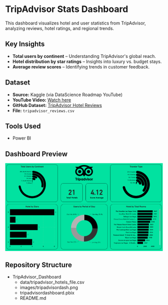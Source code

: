# TripAdvisor Stats Dashboard  

This dashboard visualizes hotel and user statistics from TripAdvisor, analyzing reviews, hotel ratings, and regional trends.  

## Key Insights  
- **Total users by continent** – Understanding TripAdvisor's global reach.  
- **Hotel distribution by star ratings** – Insights into luxury vs. budget stays.  
- **Average review scores** – Identifying trends in customer feedback.  

## Dataset  
- **Source:** Kaggle (via DataScience Roadmap YouTube)  
- **YouTube Video:** [Watch here](https://www.youtube.com/watch?v=qiLViMzzANE&list=PL7RSbI9s6KhhQqxFpkPVCHykgrWPK41gS)  
- **GitHub Dataset:** [TripAdvisor Hotel Reviews](https://github.com/DataScienceRoadMapDSRM/Tableau-Dashboards-info/blob/main/tripadvisor_hotels_file.csv)  
- **File:** `tripadvisor_reviews.csv`  

## Tools Used  
- Power BI  

## Dashboard Preview  
![TripAdvisor Dashboard](https://github.com/haileyrthomas01/powerbidashboards/blob/main/tripadvisor%20dashboard/tripadvisordash.png)  

## Repository Structure  
- TripAdvisor_Dashboard
  - data/tripadvisor_hotels_file.csv
  - images/tripadvisordash.png
  - tripadvisordashboard.pbix
  - README.md
